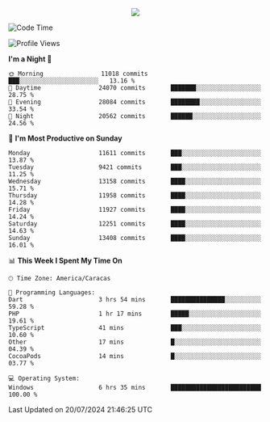 <p align="center">
  <a href="http://www.github.com/thevacs">
    <img src="https://github-readme-streak-stats.herokuapp.com/?user=thevacs&stroke=ffffff&background=1c1917&ring=0891b2&fire=0891b2&currStreakNum=ffffff&currStreakLabel=0891b2&sideNums=ffffff&sideLabels=ffffff&dates=ffffff&hide_border=true" />
  </a>
</p>

<!--START_SECTION:waka-->
![Code Time](http://img.shields.io/badge/Code%20Time-2%2C613%20hrs%2034%20mins-blue)

![Profile Views](http://img.shields.io/badge/Profile%20Views-9-blue)

**I'm a Night 🦉** 

```text
🌞 Morning                11018 commits       ███░░░░░░░░░░░░░░░░░░░░░░   13.16 % 
🌆 Daytime                24070 commits       ███████░░░░░░░░░░░░░░░░░░   28.75 % 
🌃 Evening                28084 commits       ████████░░░░░░░░░░░░░░░░░   33.54 % 
🌙 Night                  20562 commits       ██████░░░░░░░░░░░░░░░░░░░   24.56 % 
```
📅 **I'm Most Productive on Sunday** 

```text
Monday                   11611 commits       ███░░░░░░░░░░░░░░░░░░░░░░   13.87 % 
Tuesday                  9421 commits        ███░░░░░░░░░░░░░░░░░░░░░░   11.25 % 
Wednesday                13158 commits       ████░░░░░░░░░░░░░░░░░░░░░   15.71 % 
Thursday                 11958 commits       ████░░░░░░░░░░░░░░░░░░░░░   14.28 % 
Friday                   11927 commits       ████░░░░░░░░░░░░░░░░░░░░░   14.24 % 
Saturday                 12251 commits       ████░░░░░░░░░░░░░░░░░░░░░   14.63 % 
Sunday                   13408 commits       ████░░░░░░░░░░░░░░░░░░░░░   16.01 % 
```


📊 **This Week I Spent My Time On** 

```text
🕑︎ Time Zone: America/Caracas

💬 Programming Languages: 
Dart                     3 hrs 54 mins       ███████████████░░░░░░░░░░   59.28 % 
PHP                      1 hr 17 mins        █████░░░░░░░░░░░░░░░░░░░░   19.61 % 
TypeScript               41 mins             ███░░░░░░░░░░░░░░░░░░░░░░   10.60 % 
Other                    17 mins             █░░░░░░░░░░░░░░░░░░░░░░░░   04.39 % 
CocoaPods                14 mins             █░░░░░░░░░░░░░░░░░░░░░░░░   03.77 % 

💻 Operating System: 
Windows                  6 hrs 35 mins       █████████████████████████   100.00 % 
```


 Last Updated on 20/07/2024 21:46:25 UTC
<!--END_SECTION:waka-->
